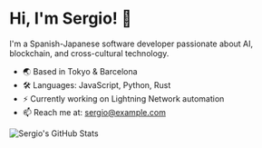# Hi, I'm Sergio! 👋

I'm a Spanish-Japanese software developer passionate about AI, blockchain, and cross-cultural technology.

- 🌏 Based in Tokyo & Barcelona
- 🛠️ Languages: JavaScript, Python, Rust
- ⚡ Currently working on Lightning Network automation
- 📫 Reach me at: sergio@example.com

![Sergio's GitHub Stats](https://github-readme-stats.vercel.app/api?username=sergio-takahashi&show_icons=true)

